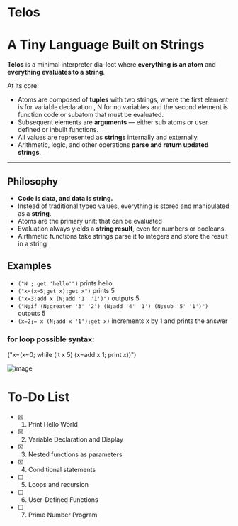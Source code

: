 # Telos
# A Tiny Language Built on Strings

**Telos** is a minimal interpreter dia-lect where **everything is an atom** and **everything evaluates to a string**.

At its core:
- Atoms are composed of **tuples** with two strings, where the first element is for variable declaration , N for no variables
and the second element is function code or subatom that must be evaluated.
- Subsequent elements are **arguments** — either sub atoms or user defined or inbuilt functions.
- All values are represented as **strings** internally and externally.
- Arithmetic, logic, and other operations **parse and return updated strings**.

---

## Philosophy
- **Code is data, and data is string.**
- Instead of traditional typed values, everything is stored and manipulated as a **string**.
- Atoms are the primary unit: that can be evaluated
- Evaluation always yields a **string result**, even for numbers or booleans.
- Airthmetic functions take strings parse it to integers and store the result in a string

## Examples
- ``("N ; get 'hello'")`` prints hello.
- ``("x=(x=5;get x);get x")`` prints 5
- ``("x=3;add x (N;add '1' '1')")`` outputs 5
- ``("N;if (N;greater '3' '2') (N;add '4' '1') (N;sub '5' '1')") ``outputs 5
- ``(x=2;= x (N;add x '1');get x)`` increments x by 1 and prints the answer

### for loop possible syntax:
  ("x=(x=0; while (lt x 5) (x=add x 1; print x))")

![image](https://github.com/user-attachments/assets/1128fbaf-3e7a-41a0-bc35-3d12dbd7d778)

# To-Do List
- [x] 1. Print Hello World
- [x] 2. Variable Declaration and Display
- [x] 3. Nested functions as parameters
- [x] 4. Conditional statements
- [ ] 5. Loops and recursion
- [ ] 6. User-Defined Functions
- [ ] 7. Prime Number Program 


